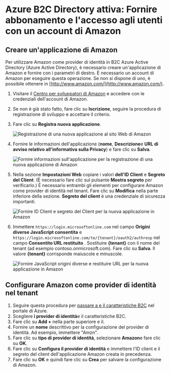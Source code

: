 <properties
    pageTitle="Azure B2C Directory attiva: Configurazione di Amazon | Microsoft Azure"
    description="Fornire per l'abbonamento e l'accesso agli utenti con un account di Amazon nelle applicazioni che sono protetti da Azure Active Directory B2C."
    services="active-directory-b2c"
    documentationCenter=""
    authors="swkrish"
    manager="mbaldwin"
    editor="bryanla"/>

<tags
    ms.service="active-directory-b2c"
    ms.workload="identity"
    ms.tgt_pltfrm="na"
    ms.devlang="na"
    ms.topic="article"
    ms.date="07/24/2016"
    ms.author="swkrish"/>

# <a name="azure-active-directory-b2c-provide-sign-up-and-sign-in-to-consumers-with-amazon-accounts"></a>Azure B2C Directory attiva: Fornire abbonamento e l'accesso agli utenti con un account di Amazon

## <a name="create-an-amazon-application"></a>Creare un'applicazione di Amazon

Per utilizzare Amazon come provider di identità in B2C Azure Active Directory (Azure Active Directory), è necessario creare un'applicazione di Amazon e fornire con i parametri di destro. È necessario un account di Amazon per eseguire questa operazione. Se non si dispone di uno, è possibile ottenere in [http://www.amazon.com/](http://www.amazon.com/).

1. Visitare il [Centro per sviluppatori di Amazon](https://login.amazon.com/) e accedere con le credenziali dell'account di Amazon.
2. Se non è già stato fatto, fare clic su **Iscrizione**, seguire la procedura di registrazione di sviluppo e accettare il criterio.
3. Fare clic su **Registra nuova applicazione**.

    ![Registrazione di una nuova applicazione al sito Web di Amazon](./media/active-directory-b2c-setup-amzn-app/amzn-new-app.png)

4. Fornire le informazioni dell'applicazione (**nome**, **Descrizione**e **URL di avviso relativo all'informativa sulla Privacy**) e fare clic su **Salva**.

    ![Fornire informazioni sull'applicazione per la registrazione di una nuova applicazione di Amazon](./media/active-directory-b2c-setup-amzn-app/amzn-register-app.png)

5. Nella sezione **Impostazioni Web** copiare i valori **dell'ID Client** e **Segreto del Client**. (È necessario fare clic sul pulsante **Mostra segreto** per verificarlo.) È necessario entrambi gli elementi per configurare Amazon come provider di identità nel tenant. Fare clic su **Modifica** nella parte inferiore della sezione. **Segreto del client** è una credenziale di sicurezza importanti.

    ![Fornire ID Client e segreto del Client per la nuova applicazione in Amazon](./media/active-directory-b2c-setup-amzn-app/amzn-client-secret.png)

6. Immettere `https://login.microsoftonline.com` nel campo **Origini diverse JavaScript consentita** e `https://login.microsoftonline.com/te/{tenant}/oauth2/authresp` nel campo **Consentito URL restituito** . Sostituire **{tenant}** con il nome del tenant (ad esempio contoso.onmicrosoft.com). Fare clic su **Salva**. Il valore **{tenant}** corrisponde maiuscole e minuscole.

    ![Fornire JavaScript origini diverse e restituire URL per la nuova applicazione in Amazon](./media/active-directory-b2c-setup-amzn-app/amzn-urls.png)

## <a name="configure-amazon-as-an-identity-provider-in-your-tenant"></a>Configurare Amazon come provider di identità nel tenant

1. Seguire questa procedura per [passare a e il caratteristiche B2C](active-directory-b2c-app-registration.md#navigate-to-the-b2c-features-blade) nel portale di Azure.
2. Scegliere **i provider di identità**e il caratteristiche B2C.
3. Fare clic su **Add +** nella parte superiore e il.
4. Fornire un **nome** descrittivo per la configurazione del provider di identità. Ad esempio, immettere "Amzn".
5. Fare clic su **tipo di provider di identità**, selezionare **Amazon**e fare clic su **OK**.
6. Fare clic su **Configura il provider di identità** e immettere l'ID client e il segreto del client dell'applicazione Amazon creata in precedenza.
7. Fare clic su **OK** e quindi fare clic su **Crea** per salvare la configurazione di Amazon.
